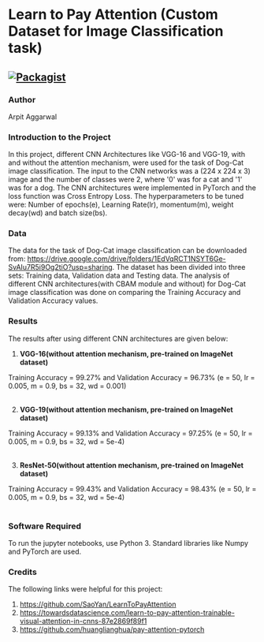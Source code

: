 # Learn to Pay Attention (Custom Dataset for Image Classification task)

[![Packagist](https://img.shields.io/packagist/l/doctrine/orm.svg)](LICENSE.md)
---


### Author
Arpit Aggarwal


### Introduction to the Project
In this project, different CNN Architectures like VGG-16 and VGG-19, with and without the attention mechanism, were used for the task of Dog-Cat image classification. The input to the CNN networks was a (224 x 224 x 3) image and the number of classes were 2, where '0' was for a cat and '1' was for a dog. The CNN architectures were implemented in PyTorch and the loss function was Cross Entropy Loss. The hyperparameters to be tuned were: Number of epochs(e), Learning Rate(lr), momentum(m), weight decay(wd) and batch size(bs). 


### Data
The data for the task of Dog-Cat image classification can be downloaded from: https://drive.google.com/drive/folders/1EdVqRCT1NSYT6Ge-SvAIu7R5i9Og2tiO?usp=sharing. The dataset has been divided into three sets: Training data, Validation data and Testing data. The analysis of different CNN architectures(with CBAM module and without) for Dog-Cat image classification was done on comparing the Training Accuracy and Validation Accuracy values.


### Results
The results after using different CNN architectures are given below:

1. <b>VGG-16(without attention mechanism, pre-trained on ImageNet dataset)</b><br>

Training Accuracy = 99.27% and Validation Accuracy = 96.73% (e = 50, lr = 0.005, m = 0.9, bs = 32, wd = 0.001)<br><br>


2. <b>VGG-19(without attention mechanism, pre-trained on ImageNet dataset)</b><br>

Training Accuracy = 99.13% and Validation Accuracy = 97.25% (e = 50, lr = 0.005, m = 0.9, bs = 32, wd = 5e-4)<br><br>


3. <b>ResNet-50(without attention mechanism, pre-trained on ImageNet dataset)</b><br>

Training Accuracy = 99.43% and Validation Accuracy = 98.43% (e = 50, lr = 0.005, m = 0.9, bs = 32, wd = 5e-4)<br><br>





### Software Required
To run the jupyter notebooks, use Python 3. Standard libraries like Numpy and PyTorch are used.


### Credits
The following links were helpful for this project:
1. https://github.com/SaoYan/LearnToPayAttention
2. https://towardsdatascience.com/learn-to-pay-attention-trainable-visual-attention-in-cnns-87e2869f89f1
3. https://github.com/huanglianghua/pay-attention-pytorch
